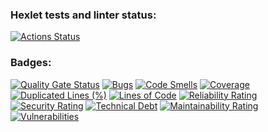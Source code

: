 ### Hexlet tests and linter status:
[![Actions Status](https://github.com/voryuxleb/frontend-project-44/actions/workflows/hexlet-check.yml/badge.svg)](https://github.com/voryuxleb/frontend-project-44/actions)
### Badges:
[![Quality Gate Status](https://sonarcloud.io/api/project_badges/measure?project=voryuxleb_frontend-project-44&metric=alert_status)](https://sonarcloud.io/summary/new_code?id=voryuxleb_frontend-project-44)
[![Bugs](https://sonarcloud.io/api/project_badges/measure?project=voryuxleb_frontend-project-44&metric=bugs)](https://sonarcloud.io/summary/new_code?id=voryuxleb_frontend-project-44)
[![Code Smells](https://sonarcloud.io/api/project_badges/measure?project=voryuxleb_frontend-project-44&metric=code_smells)](https://sonarcloud.io/summary/new_code?id=voryuxleb_frontend-project-44)
[![Coverage](https://sonarcloud.io/api/project_badges/measure?project=voryuxleb_frontend-project-44&metric=coverage)](https://sonarcloud.io/summary/new_code?id=voryuxleb_frontend-project-44)
[![Duplicated Lines (%)](https://sonarcloud.io/api/project_badges/measure?project=voryuxleb_frontend-project-44&metric=duplicated_lines_density)](https://sonarcloud.io/summary/new_code?id=voryuxleb_frontend-project-44)
[![Lines of Code](https://sonarcloud.io/api/project_badges/measure?project=voryuxleb_frontend-project-44&metric=ncloc)](https://sonarcloud.io/summary/new_code?id=voryuxleb_frontend-project-44)
[![Reliability Rating](https://sonarcloud.io/api/project_badges/measure?project=voryuxleb_frontend-project-44&metric=reliability_rating)](https://sonarcloud.io/summary/new_code?id=voryuxleb_frontend-project-44)
[![Security Rating](https://sonarcloud.io/api/project_badges/measure?project=voryuxleb_frontend-project-44&metric=security_rating)](https://sonarcloud.io/summary/new_code?id=voryuxleb_frontend-project-44)
[![Technical Debt](https://sonarcloud.io/api/project_badges/measure?project=voryuxleb_frontend-project-44&metric=sqale_index)](https://sonarcloud.io/summary/new_code?id=voryuxleb_frontend-project-44)
[![Maintainability Rating](https://sonarcloud.io/api/project_badges/measure?project=voryuxleb_frontend-project-44&metric=sqale_rating)](https://sonarcloud.io/summary/new_code?id=voryuxleb_frontend-project-44)
[![Vulnerabilities](https://sonarcloud.io/api/project_badges/measure?project=voryuxleb_frontend-project-44&metric=vulnerabilities)](https://sonarcloud.io/summary/new_code?id=voryuxleb_frontend-project-44)